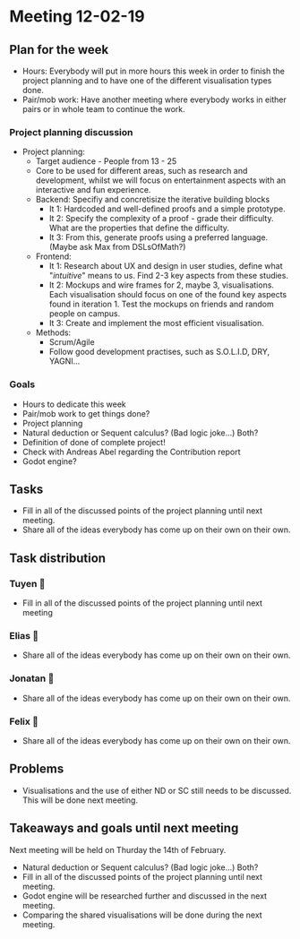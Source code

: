 # Meeting 12-02-19

## Plan for the week

- Hours: Everybody will put in more hours this week in order to finish the project planning and to have one of the different visualisation types done.
- Pair/mob work: Have another meeting where everybody works in either pairs or in whole team to continue the work.

### Project planning discussion

- Project planning:
  - Target audience - People from 13 - 25
  - Core to be used for different areas, such as research and development, whilst we will focus on entertainment aspects with an interactive and fun experience.
  - Backend: Specifiy and concretisize the iterative building blocks
    - It 1: Hardcoded and well-defined proofs and a simple prototype.
    - It 2: Specify the complexity of a proof - grade their difficulty. What are the properties that define the difficulty.
    - It 3: From this, generate proofs using a preferred language. (Maybe ask Max from DSLsOfMath?)
  - Frontend:
    - It 1: Research about UX and design in user studies, define what "_intuitive_" means to us. Find 2-3 key aspects from these studies.
    - It 2: Mockups and wire frames for 2, maybe 3, visualisations. Each visualisation should focus on one of the found key aspects found in iteration 1. Test the mockups on friends and random people on campus.
    - It 3: Create and implement the most efficient visualisation.
  - Methods:
    - Scrum/Agile
    - Follow good development practises, such as S.O.L.I.D, DRY, YAGNI...

### Goals

- Hours to dedicate this week
- Pair/mob work to get things done?
- Project planning
- Natural deduction or Sequent calculus? (Bad logic joke...) Both?
- Definition of done of complete project!
- Check with Andreas Abel regarding the Contribution report
- Godot engine?

## Tasks

- Fill in all of the discussed points of the project planning until next meeting.
- Share all of the ideas everybody has come up on their own on their own.

## Task distribution

### Tuyen 🤩

- Fill in all of the discussed points of the project planning until next meeting

### Elias 🤪

- Share all of the ideas everybody has come up on their own on their own.

### Jonatan 🥳

- Share all of the ideas everybody has come up on their own on their own.

### Felix 🤔

- Share all of the ideas everybody has come up on their own on their own.

## Problems

- Visualisations and the use of either ND or SC still needs to be discussed. This will be done next meeting.

## Takeaways and goals until next meeting

Next meeting will be held on Thurday the 14th of February.

- Natural deduction or Sequent calculus? (Bad logic joke...) Both?
- Fill in all of the discussed points of the project planning until next meeting.
- Godot engine will be researched further and discussed in the next meeting.
- Comparing the shared visualisations will be done during the next meeting.